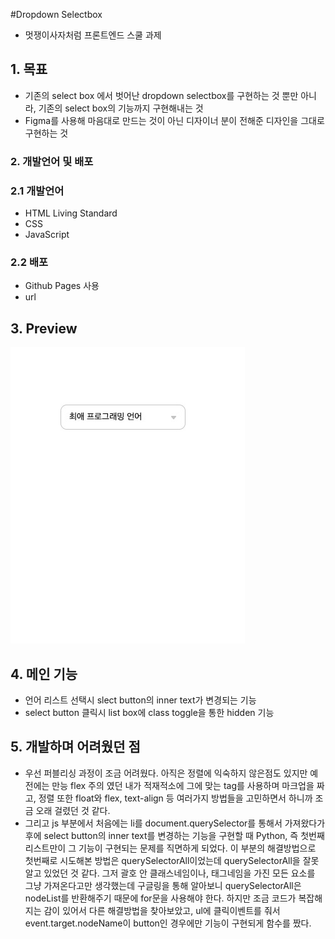 #Dropdown Selectbox

- 멋쟁이사자처럼 프론트엔드 스쿨 과제

## 1. 목표

- 기존의 select box 에서 벗어난 dropdown selectbox를 구현하는 것 뿐만 아니라, 기존의 select box의 기능까지 구현해내는 것
- Figma를 사용해 마음대로 만드는 것이 아닌 디자이너 분이 전해준 디자인을 그대로 구현하는 것

### 2. 개발언어 및 배포

### 2.1 개발언어

- HTML Living Standard
- CSS
- JavaScript

### 2.2 배포

- Github Pages 사용
- url

## 3. Preview

![UI GIF](imgs/preview.gif)

## 4. 메인 기능

- 언어 리스트 선택시 slect button의 inner text가 변경되는 기능
- select button 클릭시 list box에 class toggle을 통한 hidden 기능

## 5. 개발하며 어려웠던 점

- 우선 퍼블리싱 과정이 조금 어려웠다. 아직은 정렬에 익숙하지 않은점도 있지만 예전에는 만능 flex 주의 였던 내가 적재적소에 그에 맞는 tag를 사용하며 마크업을 짜고, 정렬 또한 float와 flex, text-align 등 여러가지 방법들을 고민하면서 하니까 조금 오래 걸렸던 것 같다.
- 그리고 js 부분에서 처음에는 li를 document.querySelector를 통해서 가져왔다가 후에 select button의 inner text를 변경하는 기능을 구현할 때 Python, 즉 첫번째 리스트만이 그 기능이 구현되는 문제를 직면하게 되었다. 이 부분의 해결방법으로 첫번째로 시도해본 방법은 querySelectorAll이었는데 querySelectorAll을 잘못알고 있었던 것 같다. 그저 괄호 안 클래스네임이나, 태그네임을 가진 모든 요소를 그냥 가져온다고만 생각했는데 구글링을 통해 알아보니 querySelectorAll은 nodeList를 반환해주기 때문에 for문을 사용해야 한다. 하지만 조금 코드가 복잡해지는 감이 있어서 다른 해결방법을 찾아보았고, ul에 클릭이벤트를 줘서 event.target.nodeName이 button인 경우에만 기능이 구현되게 함수를 짰다.

